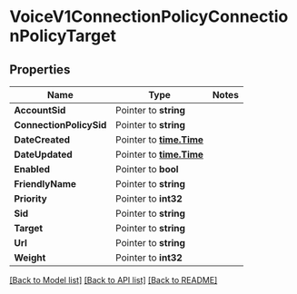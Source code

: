 # VoiceV1ConnectionPolicyConnectionPolicyTarget

## Properties
Name | Type | Notes
------------ | ------------- | -------------
**AccountSid** | Pointer to **string** | 
**ConnectionPolicySid** | Pointer to **string** | 
**DateCreated** | Pointer to [**time.Time**](time.Time.md) | 
**DateUpdated** | Pointer to [**time.Time**](time.Time.md) | 
**Enabled** | Pointer to **bool** | 
**FriendlyName** | Pointer to **string** | 
**Priority** | Pointer to **int32** | 
**Sid** | Pointer to **string** | 
**Target** | Pointer to **string** | 
**Url** | Pointer to **string** | 
**Weight** | Pointer to **int32** | 

[[Back to Model list]](../README.md#documentation-for-models) [[Back to API list]](../README.md#documentation-for-api-endpoints) [[Back to README]](../README.md)


